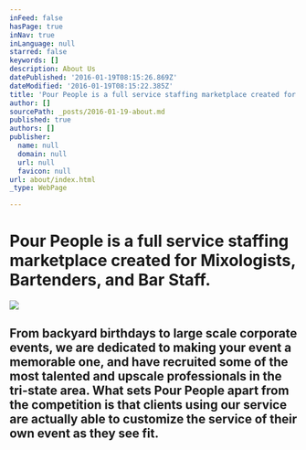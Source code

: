 ```yaml
---
inFeed: false
hasPage: true
inNav: true
inLanguage: null
starred: false
keywords: []
description: About Us
datePublished: '2016-01-19T08:15:26.869Z'
dateModified: '2016-01-19T08:15:22.385Z'
title: 'Pour People is a full service staffing marketplace created for Mixologists, Bartenders, and Bar Staff.'
author: []
sourcePath: _posts/2016-01-19-about.md
published: true
authors: []
publisher:
  name: null
  domain: null
  url: null
  favicon: null
url: about/index.html
_type: WebPage

---
```

# Pour People is a full service staffing marketplace created for Mixologists, Bartenders, and Bar Staff.
![](https://the-grid-user-content.s3-us-west-2.amazonaws.com/9d97d73b-acfa-4408-86b1-4d5439426a33.gif)

## From backyard birthdays to large scale corporate events, we are dedicated to making your event a memorable one, and have recruited some of the most talented and upscale professionals in the tri-state area. What sets Pour People apart from the competition is that clients using our service are actually able to customize the service of their own event as they see fit.